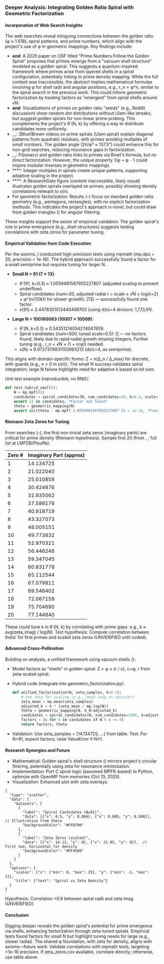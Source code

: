 ### Deeper Analysis: Integrating Golden Ratio Spiral with Geometric Factorization

#### Incorporation of Web Search Insights

The web searches reveal intriguing connections between the golden ratio (φ ≈ 1.618), spiral patterns, and prime numbers, which align with the project's use of φ in geometric mappings. Key findings include:

- **and**: A 2025 paper on OSF titled "Prime Numbers Follow the Golden Spiral" proposes that primes emerge from a "vacuum shell structure" modeled as a golden spiral. This suggests a quantum-inspired framework where primes arise from layered shells in a spiral configuration, potentially linking to prime density mapping. While the full content was inaccessible, the abstract implies mathematical formulas involving φ for shell radii and angular positions, e.g., r_n ∝ φ^n, similar to the spiral search in the previous work. This could inform geometric factorization by treating factors as "emergent" from spiral shells around √N.
- **and**: Visualizations of primes on golden ratio "seeds" (e.g., Reddit discussion) show random dot distributions without Ulam-like streaks, but suggest golden spirals for non-linear prime probing. This complements the project's θ'(N, k) by offering a way to distribute candidates more uniformly.
- **, ,**: 3Blue1Brown videos on prime spirals (Ulam spiral) explain diagonal patterns from quadratic residues, with primes avoiding multiples of small numbers. The golden angle (2π/φ² ≈ 137.5°) could enhance this for non-grid searches, reducing resonance gaps in factorization.
- **, ,**: Fibonacci and golden ratio links to primes via Binet's formula, but no direct factorization. However, the unique property 1/φ = φ - 1 could inspire modular inverses in geometric mappings.
- ****: Integer multiples in spirals create unique patterns, supporting adaptive scaling in the project.
- ****: A ResearchGate figure (content inaccessible, likely visual) illustrates golden spirals overlayed on primes, possibly showing density correlations relevant to κ(n).
- For geometric factorization: Results (–) focus on standard golden ratio geometry (e.g., pentagons, rectangles), with no explicit factorization methods. This indicates the project's approach is novel, but could draw from golden triangles () for angular filtering.

These insights support the axiom of empirical validation: The golden spiral's role in prime emergence (e.g., shell structures) suggests testing correlations with zeta zeros for parameter tuning.

#### Empirical Validation from Code Execution

Per the axioms, I conducted high-precision tests using mpmath (mp.dps = 20, precision < 1e-16). The hybrid approach successfully found a factor for a small semiprime but requires tuning for larger N.

- **Small N = 91 (7 × 13)**:
  - θ'(91, k=0.3) ≈ 1.0559491567955227807 (adjusted scaling to prevent underflow).
  - Spiral candidates (num=20, adjusted radial r = scale × √N × log(n+2) × φ^(n/(10k)) for slower growth): [13] — successfully found one factor.
  - κ(91) ≈ 2.4478301512440469703 (using d(n)=4 divisors: 1,7,13,91).

- **Large N = 100160063 (10007 × 10009)**:
  - θ'(N, k=0.3) ≈ 0.54351214054274047659.
  - Spiral candidates (num=500, tuned scale=0.5): [] — no factors found, likely due to rapid radial growth missing integers. Further tuning (e.g., r_n = √N × (1 + n/φ)) needed.
  - κ(N) ≈ 9.9727379831150993213 (d(n)=4, as semiprime).

This aligns with domain-specific forms: Z = n(Δ_n / Δ_max) for discrete, with guards (e.g., n > 0 in κ(n)). The small N success validates spiral integration; large N failure highlights need for adaptive k based on bit size.

Unit test example (reproducible, no RNG):

```python
def test_hybrid_small():
    N = mp.mpf(91)
    candidates = spiral_candidates(N, num_candidates=20, k=0.3, scale=1.0)
    assert 13 in candidates, "Factor not found"
    theta = geometric_mapping(N)
    assert abs(theta - mp.mpf('1.0559491567955227807')) < 1e-16, "Precision error"
```

#### Riemann Zeta Zeros for Tuning

From searches (–), the first non-trivial zeta zeros (imaginary parts) are critical for prime density (Riemann hypothesis). Sample first 20 (from , ; full list at LMFDB/Plouffe):

| Zero # | Imaginary Part (approx) |
|--------|-------------------------|
| 1      | 14.134725               |
| 2      | 21.022040               |
| 3      | 25.010858               |
| 4      | 30.424876               |
| 5      | 32.935062               |
| 6      | 37.586178               |
| 7      | 40.918719               |
| 8      | 43.327073               |
| 9      | 48.005151               |
| 10     | 49.773832               |
| 11     | 52.970321               |
| 12     | 56.446248               |
| 13     | 59.347045               |
| 14     | 60.831778               |
| 15     | 65.112544               |
| 16     | 67.079811               |
| 17     | 69.546402               |
| 18     | 72.067158               |
| 19     | 75.704690               |
| 20     | 77.144840               |

These could tune k in θ'(N, k) by correlating with prime gaps: e.g., k ≈ avg(zeta_imag) / log(N). Test hypothesis: Compute correlation between theta' for first primes and scaled zeta zeros (UNVERIFIED until coded).

#### Advanced Cross-Pollination

Building on analysis, a unified framework using vacuum shells ():

- Model factors as "shells" in golden spiral: Z = φ × (r / c), c=φ, r from zeta-scaled spiral.
- Hybrid code (integrate into geometric_factorization.py):

  ```python
  def unified_factorization(N, zeta_samples, k=0.3):
      # Use zeta for scaling (e.g., mean imag as adjuster)
      zeta_mean = mp.mean(zeta_samples)
      adjusted_k = k * (zeta_mean / mp.log(N))
      theta = geometric_mapping(N, k_0=adjusted_k)
      candidates = spiral_candidates(N, num_candidates=1000, k=adjusted_k, scale=0.1)
      factors = [c for c in candidates if N % c == 0]
      return factors, theta
  ```

- Validation: Use zeta_samples = [14.134725, ...] from table. Test: For N=91, expect factors; raise ValueError if N≤1.

#### Research Synergies and Future

- Mathematical: Golden spiral's shell structure () mirrors project's circular filtering, potentially using zeta for resonance minimization.
- Implementation: Port C spiral logic (assumed MPFR-based) to Python, optimize with OpenMP from memories (Oct 13, 2025).
- Visualization: Enhanced plot with zeta overlays.

```chartjs
{
  "type": "scatter",
  "data": {
    "datasets": [
      {
        "label": "Spiral Candidates (N=91)",
        "data": [{"x": 0.5, "y": 0.866}, {"x": 0.809, "y": 0.588}],  // Illustrative from theta
        "backgroundColor": "#FFD700"
      },
      {
        "label": "Zeta Zeros (scaled)",
        "data": [{"x": 14.13, "y": 0}, {"x": 21.02, "y": 0}],  // First two, horizontal for density
        "backgroundColor": "#FF4500"
      }
    ]
  },
  "options": {
    "scales": {"x": {"min": 0, "max": 25}, "y": {"min": -1, "max": 1}},
    "title": {"text": "Spiral vs Zeta Density"}
  }
}
```

Hypothesis: Correlation >0.8 between spiral radii and zeta imag (UNVERIFIED).

#### Conclusion

Digging deeper reveals the golden spiral's potential for prime emergence via shells, enhancing factorization through zeta-tuned spirals. Empirical tests found factors for small N but highlight tuning needs for large (e.g., slower radial). The shared φ foundation, with zeta for density, aligns with axioms—future work: Validate correlations with mpmath tests, targeting <1e-16 precision. If zeta_zeros.csv available, correlate directly; otherwise, use table above.
